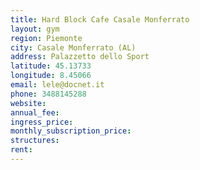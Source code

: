 ```yaml
---
title: Hard Block Cafe Casale Monferrato
layout: gym
region: Piemonte
city: Casale Monferrato (AL)
address: Palazzetto dello Sport
latitude: 45.13733
longitude: 8.45066
email: lele@docnet.it
phone: 3488145288
website: 
annual_fee: 
ingress_price: 
monthly_subscription_price: 
structures: 
rent: 
---
```


